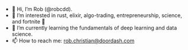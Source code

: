 - 👋 Hi, I’m Rob (@robcdd).
- 👀 I’m interested in rust, elixir, algo-trading, entrepreneurship, science, and fortnite 🤪
- 🌱 I’m currently learning the fundamentals of deep learning and data science.
- 📫 How to reach me: rob.christian@doordash.com

<!---
robcdd/robcdd is a ✨ special ✨ repository because its `README.md` (this file) appears on your GitHub profile.
You can click the Preview link to take a look at your changes.
--->
